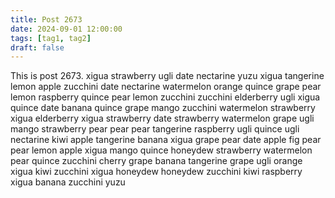```yaml
---
title: Post 2673
date: 2024-09-01 12:00:00
tags: [tag1, tag2]
draft: false
---
```

This is post 2673.
xigua
strawberry
ugli
date
nectarine
yuzu
xigua
tangerine
lemon
apple
zucchini
date
nectarine
watermelon
orange
quince
grape
pear
lemon
raspberry
quince
pear
lemon
zucchini
zucchini
elderberry
ugli
xigua
quince
date
banana
quince
grape
mango
zucchini
watermelon
strawberry
xigua
elderberry
xigua
strawberry
date
strawberry
watermelon
grape
ugli
mango
strawberry
pear
pear
pear
tangerine
raspberry
ugli
quince
ugli
nectarine
kiwi
apple
tangerine
banana
xigua
grape
pear
date
apple
fig
pear
pear
lemon
apple
xigua
mango
quince
honeydew
strawberry
watermelon
pear
quince
zucchini
cherry
grape
banana
tangerine
grape
ugli
orange
xigua
kiwi
zucchini
xigua
honeydew
honeydew
zucchini
kiwi
raspberry
xigua
banana
zucchini
yuzu
